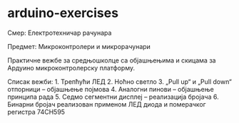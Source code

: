 # arduino-exercises
Смер: Електротехничар рачунара

Предмет: Микроконтролери и микрорачунари

Практичне вежбе за средњошколце са објашњењима и скицама за Ардуино микроконтролерску платформу.

Списак вежби:
    1. Трепћући ЛЕД
    2. Ноћно светло
    3. „Pull up“ и „Pull down“ отпорници – објашњење појмова
    4. Аналогни пинови – објашњење принципа рада
    5. Седмо сегментни дисплеј – реализација бројача
    6. Бинарни бројач реализован применом ЛЕД диода и померачког регистра 74CH595
